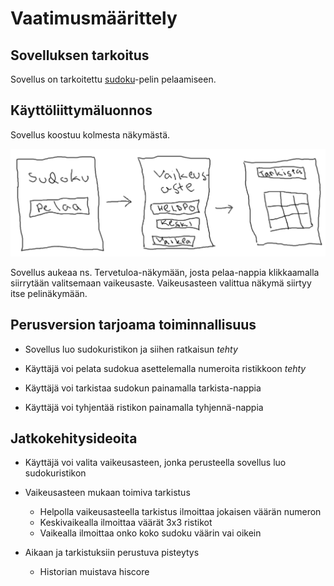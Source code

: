 # Vaatimusmäärittely

## Sovelluksen tarkoitus

Sovellus on tarkoitettu [sudoku](https://en.wikipedia.org/wiki/Sudoku)-pelin pelaamiseen.

## Käyttöliittymäluonnos

Sovellus koostuu kolmesta näkymästä.

![Sudokusovelluksen käyttöliittymä](sudoku-kayttoliittyma.png)

Sovellus aukeaa ns. Tervetuloa-näkymään, josta pelaa-nappia klikkaamalla siirrytään valitsemaan vaikeusaste. Vaikeusasteen valittua näkymä siirtyy itse pelinäkymään.

## Perusversion tarjoama toiminnallisuus 

* Sovellus luo sudokuristikon ja siihen ratkaisun *tehty*

* Käyttäjä voi pelata sudokua asettelemalla numeroita ristikkoon *tehty*

* Käyttäjä voi tarkistaa sudokun painamalla tarkista-nappia

* Käyttäjä voi tyhjentää ristikon painamalla tyhjennä-nappia

## Jatkokehitysideoita

* Käyttäjä voi valita vaikeusasteen, jonka perusteella sovellus luo sudokuristikon

* Vaikeusasteen mukaan toimiva tarkistus
  * Helpolla vaikeusasteella tarkistus ilmoittaa jokaisen väärän numeron
  * Keskivaikealla ilmoittaa väärät 3x3 ristikot
  * Vaikealla ilmoittaa onko koko sudoku väärin vai oikein
  
* Aikaan ja tarkistuksiin perustuva pisteytys
  * Historian muistava hiscore
